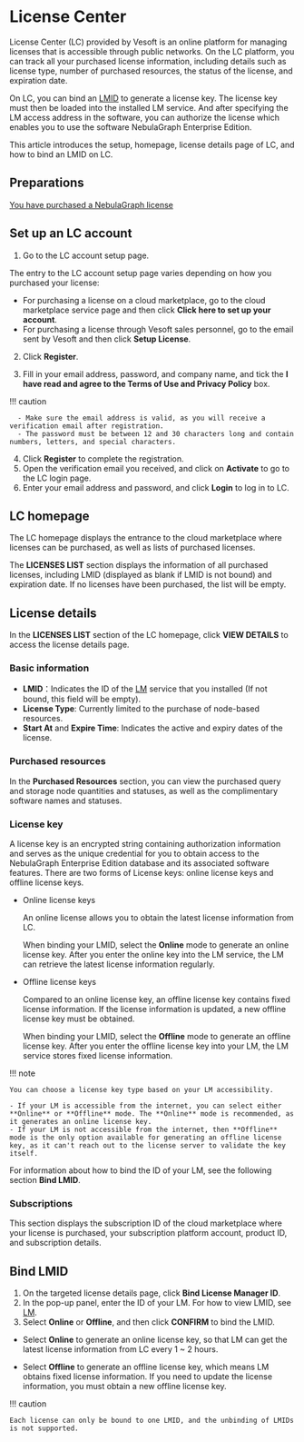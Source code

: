 # License Center

License Center (LC) provided by Vesoft is an online platform for managing licenses that is accessible through public networks. On the LC platform, you can track all your purchased license information, including details such as license type, number of purchased resources, the status of the license, and expiration date. 

On LC, you can bind an [LMID](3.license-manager.md) to generate a license key. The license key must then be loaded into the installed LM service. And after specifying the LM access address in the software, you can authorize the license which enables you to use the software NebulaGraph Enterprise Edition.

This article introduces the setup, homepage, license details page of LC, and how to bind an LMID on LC.

## Preparations

[You have purchased a NebulaGraph license](../3.purchase-license.md)

## Set up an LC account

1. Go to the LC account setup page.
  
  The entry to the LC account setup page varies depending on how you purchased your license:
  - For purchasing a license on a cloud marketplace, go to the cloud marketplace service page and then click **Click here to set up your account**. 
  - For purchasing a license through Vesoft sales personnel, go to the email sent by Vesoft and then click **Setup License**.

2. Click **Register**.
   
3. Fill in your email address, password, and company name, and tick the **I have read and agree to the Terms of Use and Privacy Policy** box.
   
  !!! caution

      - Make sure the email address is valid, as you will receive a verification email after registration.
      - The password must be between 12 and 30 characters long and contain numbers, letters, and special characters.
  
4. Click **Register** to complete the registration.
5. Open the verification email you received, and click on **Activate** to go to the LC login page.
6. Enter your email address and password, and click **Login** to log in to LC.

## LC homepage

The LC homepage displays the entrance to the cloud marketplace where licenses can be purchased, as well as lists of purchased licenses.

The **LICENSES LIST** section displays the information of all purchased licenses, including LMID (displayed as blank if LMID is not bound) and expiration date. If no licenses have been purchased, the list will be empty.

## License details

In the **LICENSES LIST** section of the LC homepage, click **VIEW DETAILS** to access the license details page. 

### Basic information

- **LMID**：Indicates the ID of the [LM](3.license-manager.md) service that you installed (If not bound, this field will be empty).
- **License Type**: Currently limited to the purchase of node-based resources.
- **Start At** and **Expire Time**: Indicates the active and expiry dates of the license.

### Purchased resources

In the **Purchased Resources** section, you can view the purchased query and storage node quantities and statuses, as well as the complimentary software names and statuses.

### License key

A license key is an encrypted string containing authorization information and serves as the unique credential for you to obtain access to the NebulaGraph Enterprise Edition database and its associated software features. There are two forms of License keys: online license keys and offline license keys.

- Online license keys
  
  An online license allows you to obtain the latest license information from LC. 

  When binding your LMID, select the **Online** mode to generate an online license key. After you enter the online key into the LM service, the LM can retrieve the latest license information regularly.

- Offline license keys
  
  Compared to an online license key, an offline license key contains fixed license information. If the license information is updated, a new offline license key must be obtained.

  When binding your LMID, select the **Offline** mode to generate an offline license key. After you enter the offline license key into your LM, the LM service stores fixed license information. 

!!! note 

    You can choose a license key type based on your LM accessibility. 

    - If your LM is accessible from the internet, you can select either **Online** or **Offline** mode. The **Online** mode is recommended, as it generates an online license key.
    - If your LM is not accessible from the internet, then **Offline** mode is the only option available for generating an offline license key, as it can't reach out to the license server to validate the key itself.

For information about how to bind the ID of your LM, see the following section **Bind LMID**.

### Subscriptions

This section displays the subscription ID of the cloud marketplace where your license is purchased, your subscription platform account, product ID, and subscription details.

## Bind LMID

1. On the targeted license details page, click **Bind License Manager ID**.
2. In the pop-up panel, enter the ID of your LM. For how to view LMID, see [LM](3.license-manager.md).
3. Select **Online** or **Offline**, and then click **CONFIRM** to bind the LMID.
   
  - Select **Online** to generate an online license key, so that LM can get the latest license information from LC every 1 ~ 2 hours.
  
  - Select **Offline** to generate an offline license key, which means LM obtains fixed license information. If you need to update the license information, you must obtain a new offline license key.

!!! caution

    Each license can only be bound to one LMID, and the unbinding of LMIDs is not supported.



